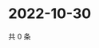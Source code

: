 # 2022-10-30

共 0 条

<!-- BEGIN WEIBO -->
<!-- 最后更新时间 Sun Oct 30 2022 11:51:48 GMT+0800 (China Standard Time) -->

<!-- END WEIBO -->
